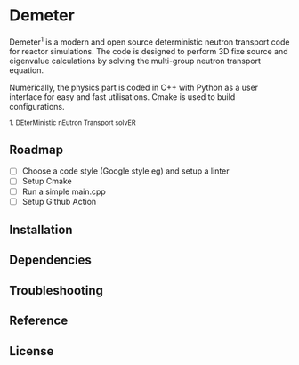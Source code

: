 # Demeter
Demeter<sup>1</sup> is a modern and open source deterministic neutron transport code for reactor simulations. The code is designed to perform 3D fixe source and eigenvalue calculations by solving the multi-group neutron transport equation.

Numerically, the physics part is coded in C++ with Python as a user interface for easy and fast utilisations. Cmake is used to build configurations. 

<sub>1. DEterMinistic nEutron Transport solvER</sub>

## Roadmap

- [ ] Choose a code style (Google style eg) and setup a linter
- [ ] Setup Cmake
- [ ] Run a simple main.cpp
- [ ] Setup Github Action

## Installation

## Dependencies

## Troubleshooting

## Reference

## License
